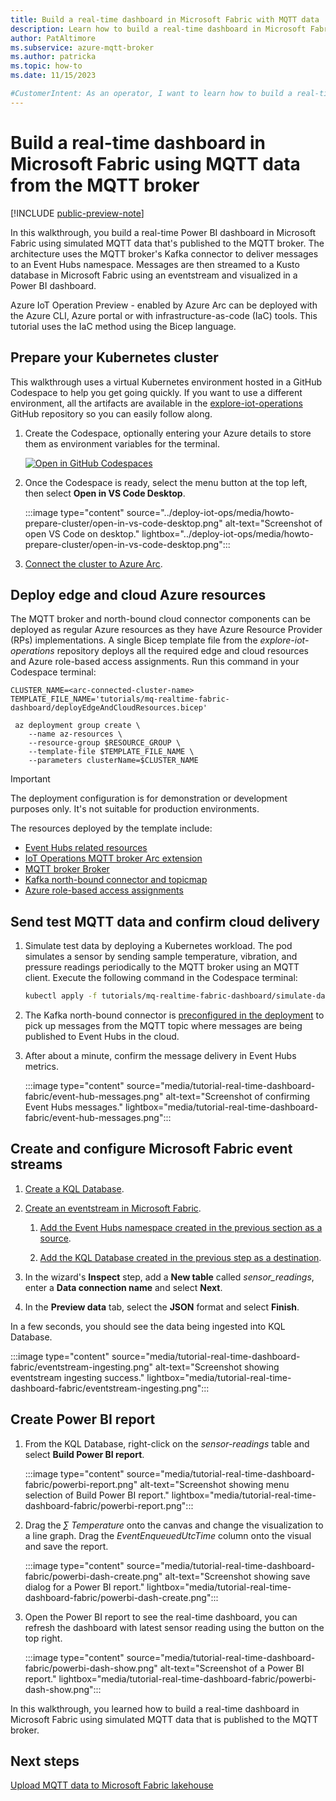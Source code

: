 ```yaml
---
title: Build a real-time dashboard in Microsoft Fabric with MQTT data
description: Learn how to build a real-time dashboard in Microsoft Fabric using MQTT data from the MQTT broker
author: PatAltimore
ms.subservice: azure-mqtt-broker
ms.author: patricka
ms.topic: how-to
ms.date: 11/15/2023

#CustomerIntent: As an operator, I want to learn how to build a real-time dashboard in Microsoft Fabric using MQTT data from the MQTT broker.
---
```


# Build a real-time dashboard in Microsoft Fabric using MQTT data from the MQTT broker

[!INCLUDE [public-preview-note](../includes/public-preview-note.md)]

In this walkthrough, you build a real-time Power BI dashboard in Microsoft Fabric using simulated MQTT data that's published to the MQTT broker. The architecture uses the MQTT broker's Kafka connector to deliver messages to an Event Hubs namespace. Messages are then streamed to a Kusto database in Microsoft Fabric using an eventstream and visualized in a Power BI dashboard. 

Azure IoT Operation Preview - enabled by Azure Arc can be deployed with the Azure CLI, Azure portal or with infrastructure-as-code (IaC) tools. This tutorial uses the IaC method using the Bicep language.

## Prepare your Kubernetes cluster

This walkthrough uses a virtual Kubernetes environment hosted in a GitHub Codespace to help you get going quickly. If you want to use a different environment, all the artifacts are available in the [explore-iot-operations](https://github.com/Azure-Samples/explore-iot-operations/tree/main/tutorials/mq-realtime-fabric-dashboard) GitHub repository so you can easily follow along. 

1. Create the Codespace, optionally entering your Azure details to store them as environment variables for the terminal.

    [![Open in GitHub Codespaces](https://github.com/codespaces/badge.svg)](https://codespaces.new/Azure-Samples/explore-iot-operations?quickstart=1)

1. Once the Codespace is ready, select the menu button at the top left, then select **Open in VS Code Desktop**.

    :::image type="content" source="../deploy-iot-ops/media/howto-prepare-cluster/open-in-vs-code-desktop.png" alt-text="Screenshot of open VS Code on desktop." lightbox="../deploy-iot-ops/media/howto-prepare-cluster/open-in-vs-code-desktop.png":::

1. [Connect the cluster to Azure Arc](../deploy-iot-ops/howto-prepare-cluster.md#arc-enable-your-cluster).

## Deploy edge and cloud Azure resources

The MQTT broker and north-bound cloud connector components can be deployed as regular Azure resources as they have Azure Resource Provider (RPs) implementations. A single Bicep template file from the *explore-iot-operations* repository deploys all the required edge and cloud resources and Azure role-based access assignments. Run this command in your Codespace terminal:

```azurecli
CLUSTER_NAME=<arc-connected-cluster-name>
TEMPLATE_FILE_NAME='tutorials/mq-realtime-fabric-dashboard/deployEdgeAndCloudResources.bicep'

 az deployment group create \ 
    --name az-resources \
    --resource-group $RESOURCE_GROUP \
    --template-file $TEMPLATE_FILE_NAME \
    --parameters clusterName=$CLUSTER_NAME
```

> [!IMPORTANT]
> The deployment configuration is for demonstration or development purposes only. It's not suitable for production environments.

The resources deployed by the template include: 
* [Event Hubs related resources](https://github.com/Azure-Samples/explore-iot-operations/blob/88ff2f4759acdcb4f752aa23e89b30286ab0cc99/tutorials/mq-realtime-fabric-dashboard/deployEdgeAndCloudResources.bicep#L349) 
* [IoT Operations MQTT broker Arc extension](https://github.com/Azure-Samples/explore-iot-operations/blob/88ff2f4759acdcb4f752aa23e89b30286ab0cc99/tutorials/mq-realtime-fabric-dashboard/deployEdgeAndCloudResources.bicep#L118)
* [MQTT broker Broker](https://github.com/Azure-Samples/explore-iot-operations/blob/88ff2f4759acdcb4f752aa23e89b30286ab0cc99/tutorials/mq-realtime-fabric-dashboard/deployEdgeAndCloudResources.bicep#L202)
* [Kafka north-bound connector and topicmap](https://github.com/Azure-Samples/explore-iot-operations/blob/88ff2f4759acdcb4f752aa23e89b30286ab0cc99/tutorials/mq-realtime-fabric-dashboard/deployEdgeAndCloudResources.bicep#L282)
* [Azure role-based access assignments](https://github.com/Azure-Samples/explore-iot-operations/blob/88ff2f4759acdcb4f752aa23e89b30286ab0cc99/tutorials/mq-realtime-fabric-dashboard/deployEdgeAndCloudResources.bicep#L379)

## Send test MQTT data and confirm cloud delivery

1. Simulate test data by deploying a Kubernetes workload. The pod simulates a sensor by sending sample temperature, vibration, and pressure readings periodically to the MQTT broker using an MQTT client. Execute the following command in the Codespace terminal:

    ```bash
    kubectl apply -f tutorials/mq-realtime-fabric-dashboard/simulate-data.yaml
    ```

1. The Kafka north-bound connector is [preconfigured in the deployment](https://github.com/Azure-Samples/explore-iot-operations/blob/e4bf8375e933c29c49bfd905090b37caef644135/tutorials/mq-realtime-fabric-dashboard/deployEdgeAndCloudResources.bicep#L331) to pick up messages from the MQTT topic where messages are being published to Event Hubs in the cloud.

1. After about a minute, confirm the message delivery in Event Hubs metrics.

    :::image type="content" source="media/tutorial-real-time-dashboard-fabric/event-hub-messages.png" alt-text="Screenshot of confirming Event Hubs messages." lightbox="media/tutorial-real-time-dashboard-fabric/event-hub-messages.png":::

## Create and configure Microsoft Fabric event streams

1. [Create a KQL Database](/fabric/real-time-analytics/create-database).

1. [Create an eventstream in Microsoft Fabric](/fabric/real-time-analytics/event-streams/create-manage-an-eventstream).

    1. [Add the Event Hubs namespace created in the previous section as a source](/fabric/real-time-analytics/event-streams/add-manage-eventstream-sources#add-an-azure-event-hub-as-a-source).

    1. [Add the KQL Database created in the previous step as a destination](/fabric/real-time-analytics/event-streams/add-manage-eventstream-destinations#add-a-kql-database-as-a-destination).

1. In the wizard's **Inspect** step, add a **New table** called *sensor_readings*, enter a **Data connection name** and select **Next**.

1. In the **Preview data** tab, select the **JSON** format and select **Finish**.

In a few seconds, you should see the data being ingested into KQL Database.

:::image type="content" source="media/tutorial-real-time-dashboard-fabric/eventstream-ingesting.png" alt-text="Screenshot showing eventstream ingesting success." lightbox="media/tutorial-real-time-dashboard-fabric/eventstream-ingesting.png":::

## Create Power BI report

1. From the KQL Database, right-click on the *sensor-readings* table and select **Build Power BI report**.

    :::image type="content" source="media/tutorial-real-time-dashboard-fabric/powerbi-report.png" alt-text="Screenshot showing menu selection of Build Power BI report." lightbox="media/tutorial-real-time-dashboard-fabric/powerbi-report.png":::

1. Drag the *∑ Temperature* onto the canvas and change the visualization to a line graph. Drag the *EventEnqueuedUtcTime* column onto the visual and save the report.

    :::image type="content" source="media/tutorial-real-time-dashboard-fabric/powerbi-dash-create.png" alt-text="Screenshot showing save dialog for a Power BI report." lightbox="media/tutorial-real-time-dashboard-fabric/powerbi-dash-create.png":::

1. Open the Power BI report to see the real-time dashboard, you can refresh the dashboard with latest sensor reading using the button on the top right.

    :::image type="content" source="media/tutorial-real-time-dashboard-fabric/powerbi-dash-show.png" alt-text="Screenshot of a Power BI report." lightbox="media/tutorial-real-time-dashboard-fabric/powerbi-dash-show.png":::

In this walkthrough, you learned how to build a real-time dashboard in Microsoft Fabric using simulated MQTT data that is published to the MQTT broker.

## Next steps

[Upload MQTT data to Microsoft Fabric lakehouse](tutorial-upload-mqtt-lakehouse.md)
